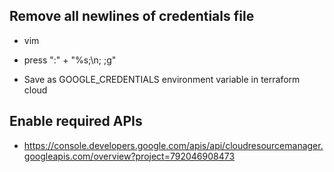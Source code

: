 ## Remove all newlines of credentials file

- vim
- press ":" + "%s;\n; ;g"

- Save as GOOGLE_CREDENTIALS environment variable in terraform cloud

## Enable required APIs

- https://console.developers.google.com/apis/api/cloudresourcemanager.googleapis.com/overview?project=792046908473
